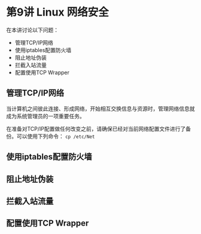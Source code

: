 # 第9讲 Linux 网络安全

在本讲讨论以下问题：
- 管理TCP/IP网络
- 使用iptables配置防火墙
- 阻止地址伪装
- 拦截入站流量
- 配置使用TCP Wrapper

## 管理TCP/IP网络

当计算机之间彼此连接、形成网络，开始相互交换信息与资源时，管理网络信息就成为系统管理员的一项重要任务。

在准备对TCP/IP配置做任何改变之前，请确保已经对当前网络配置文件进行了备份。可以使用下列命令：
```cp /etc/Net```
##  使用iptables配置防火墙
##  阻止地址伪装
##  拦截入站流量
##  配置使用TCP Wrapper
